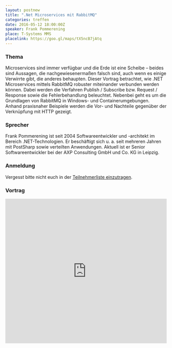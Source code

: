 ```yaml
---
layout: postnew
title: ".Net Microservices mit RabbitMQ"
categories: treffen
date: 2016-05-12 18:00:00Z
speaker: Frank Pommerening
place: T-Systems MMS
placelink: https://goo.gl/maps/tX5ncB7jAtq
---
```


### Thema

Microservices sind immer verfügbar und die Erde ist eine Scheibe – beides sind Aussagen, die nachgewiesenermaßen falsch sind, auch wenn es einige Verwirrte gibt, die anderes behaupten. Dieser Vortrag betrachtet, wie .NET Microservices mittels RabbitMQ robuster miteinander verbunden werden können. Dabei werden die Verfahren Publish / Subscribe bzw. Request / Response sowie die Fehlerbehandlung beleuchtet.
Nebenbei geht es um die Grundlagen von RabbitMQ in Windows- und Containerumgebungen. Anhand praxisnaher Beispiele werden die Vor- und Nachteile gegenüber der Verknüpfung mit HTTP gezeigt.

### Sprecher

Frank Pommerening ist seit 2004 Softwareentwickler und -architekt im Bereich .NET-Technologien. Er beschäftigt sich u. a. seit mehreren Jahren mit PostSharp sowie verteilten Anwendungen. Aktuell ist er Senior Softwareentwickler bei der AXP Consulting GmbH und Co. KG in Leipzig.

### Anmeldung

Vergesst bitte nicht euch in der [Teilnehmerliste einzutragen](https://www.xing.com/events/net-microservices-rabbitmq-1666052).

### Vortrag

<iframe src="http://fpommerening.github.io/MicroserviceRabbitMQ/index_dd.html#/" width="100%" height="450" frameborder="0" style="border:0"> </iframe>
